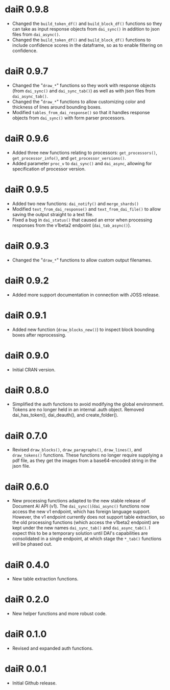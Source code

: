 # daiR 0.9.8
- Changed the `build_token_df()` and `build_block_df()` functions so they can take as input response objects from `dai_sync()` in addition to json files from `dai_async()`. 
- Changed the `build_token_df()` and `build_block_df()` functions to include confidence scores in the dataframe, so as to enable filtering on confidence.

# daiR 0.9.7
- Changed the "`draw_*`" functions so they work with response objects (from `dai_sync()` and `dai_sync_tab()`) as well as with json files from `dai_async_tab()`.
- Changed the "`draw_*`" functions to allow customizing color and thickness of lines around bounding boxes.
- Modified `tables_from_dai_response()` so that it handles response objects from `dai_sync()` with form parser processors.

# daiR 0.9.6
- Added three new functions relating to processors: `get_processors()`, `get_processor_info()`, and `get_processor_versions()`. 
- Added parameter `proc_v` to `dai_sync()` and `dai_async`, allowing for specification of processor version.

# daiR 0.9.5

- Added two new functions: `dai_notify()` and `merge_shards()`
- Modified `text_from_dai_response()` and `text_from_dai_file()` to allow saving the output straight to a text file. 
- Fixed a bug in `dai_status()` that caused an error when processing responses from the v1beta2 endpoint (`dai_tab_async()`).  

# daiR 0.9.3

- Changed the "`draw_*`" functions to allow custom output filenames. 

# daiR 0.9.2

- Added more support documentation in connection with JOSS release.

# daiR 0.9.1

- Added new function (`draw_blocks_new()`) to inspect block bounding boxes after reprocessing.

# daiR 0.9.0 

- Initial CRAN version.

# daiR 0.8.0 

- Simplified the auth functions to avoid modifying the global environment. Tokens are no longer held in an internal .auth object. Removed dai_has_token(), dai_deauth(), and create_folder().  

# daiR 0.7.0

- Revised `draw_blocks()`, `draw_paragraphs()`, `draw_lines()`, and `draw_tokens()` functions. These functions no longer require supplying a pdf file, as they get the images from a base64-encoded string in the json file. 

# daiR 0.6.0

- New processing functions adapted to the new stable release of Document AI API (v1). The `dai_sync()`/`dai_async()` functions now access the new v1 endpoint, which has foreign language support. However, the v1 endpoint currently does not support table extraction, so the old processing functions (which access the v1beta2 endpoint) are kept under the new names `dai_sync_tab()` and `dai_async_tab()`. I expect this to be a temporary solution until DAI's capabilities are consolidated in a single endpoint, at which stage the `*_tab()` functions will be phased out.

# daiR 0.4.0

- New table extraction functions. 

# daiR 0.2.0

- New helper functions and more robust code.

# daiR 0.1.0

- Revised and expanded auth functions.

# daiR 0.0.1

- Initial Github release.
